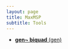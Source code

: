 ```yaml
---
layout: page
title: MaxMSP
subtitle: Tools
---
```


- [**gen~ biquad** (gen)](https://github.com/Velitch/velitch/blob/main/pages/Tools/maxmsp/tool_gen~biquad.md)
